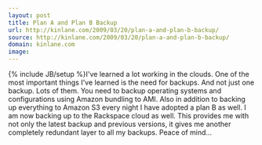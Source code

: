 ```yaml
---
layout: post
title: Plan A and Plan B Backup
url: http://kinlane.com/2009/03/20/plan-a-and-plan-b-backup/
source: http://kinlane.com/2009/03/20/plan-a-and-plan-b-backup/
domain: kinlane.com
image: 
---
```

{% include JB/setup %}I've learned a lot working in the clouds. One of the most important things I've learned is the need for backups. And not just one backup. Lots of them. You need to backup operating systems and configurations using Amazon bundling to AMI. Also in addition to backing up everything to Amazon S3 every night I have adopted a plan B as well. I am now backing up to the Rackspace cloud as well. This provides me with not only the latest backup and previous versions, it gives me another completely redundant layer to all my backups. Peace of mind...